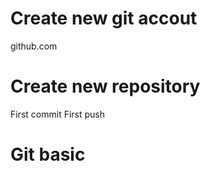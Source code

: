 # Create new git accout
  github.com
# Create new repository 
  First commit
  First push
# Git basic
